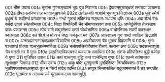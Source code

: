 001  	भीष्म उवाच
001a	भूतानां गुणसङ्ख्यानं भूयः पुत्र निशामय
001c	द्वैपायनमुखाद्भ्रष्टं श्लाघया परयानघ
002a	दीप्तानलनिभः प्राह भगवान्धूम्रवर्चसे
002c	ततोऽहमपि वक्ष्यामि भूयः पुत्र निदर्शनम्
003a	भूमेः स्थैर्यं पृथुत्वं च काठिन्यं प्रसवात्मता
003c	गन्धो गुरुत्वं शक्तिश्च सङ्घातः स्थापना धृतिः
004a	अपां शैत्यं रसः क्लेदो द्रवत्वं स्नेहसौम्यता
004c	जिह्वा विष्यन्दिनी चैव भौमाप्यास्रवणं तथा
005a	अग्नेर्दुर्धर्षता तेजस्तापः पाकः प्रकाशनम्
005c	शौचं रागो लघुस्तैक्ष्ण्यं दशमं चोर्ध्वभागिता
006a	वायोरनियमः स्पर्शो वादस्थानं स्वतन्त्रता
006c	बलं शैघ्र्यं च मोहश्च चेष्टा कर्मकृता भवः
007a	आकाशस्य गुणः शब्दो व्यापित्वं छिद्रतापि च
007c	अनाश्रयमनालम्बमव्यक्तमविकारिता
008a	अप्रतीघातता चैव भूतत्वं विकृतानि च
008c	गुणाः पञ्चाशतं प्रोक्ताः पञ्चभूतात्मभाविताः
009a	चलोपपत्तिर्व्यक्तिश्च विसर्गः कल्पना क्षमा
009c	सदसच्चाशुता चैव मनसो नव वै गुणाः
010a	इष्टानिष्टविकल्पश्च व्यवसायः समाधिता
010c	संशयः प्रतिपत्तिश्च बुद्धौ पञ्चेह ये गुणाः
011  	युधिष्ठिर उवाच
011a	कथं पञ्चगुणा बुद्धिः कथं पञ्चेन्द्रिया गुणाः
011c	एतन्मे सर्वमाचक्ष्व सूक्ष्मज्ञानं पितामह
012 	भीष्म उवाच
012a	आहुः षष्टिं भूतगुणान्वै भूतविशिष्टा नित्यविषक्ताः
012c	भूतविषक्ताश्चाक्षरसृष्टाः पुत्र न नित्यं तदिह वदन्ति
013a	तत्पुत्र चिन्ताकलितं यदुक्तमनागतं वै तव सम्प्रतीह
013c	भूतार्थतत्त्वं तदवाप्य सर्वं भूतप्रभावाद्भव शान्तबुद्धिः

